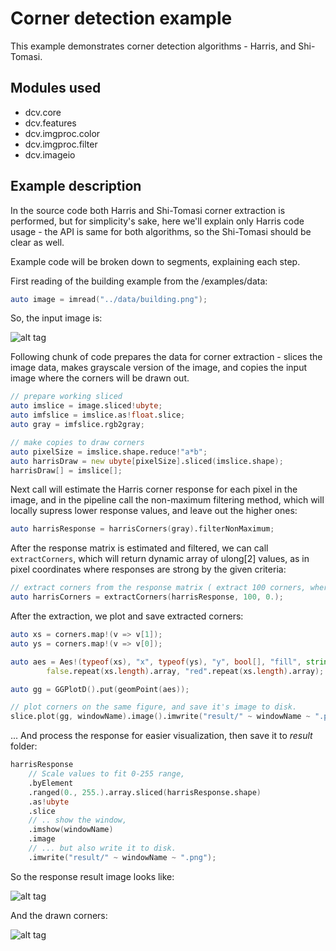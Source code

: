 # Corner detection example


This example demonstrates corner detection algorithms - Harris, and Shi-Tomasi.


## Modules used
* dcv.core
* dcv.features
* dcv.imgproc.color
* dcv.imgproc.filter
* dcv.imageio

## Example description

In the source code both Harris and Shi-Tomasi corner extraction is performed, but for simplicity's sake, here we'll explain only Harris code usage - the API is same for both algorithms, so the Shi-Tomasi should be clear as well.

Example code will be broken down to segments, explaining each step.

First reading of the building example from the /examples/data:

```d
auto image = imread("../data/building.png");
```

So, the input image is:

![alt tag](https://github.com/libmir/dcv/blob/master/examples/data/building.png)

Following chunk of code prepares the data for corner extraction - slices the image data, makes grayscale version of the image, and copies the input image where the corners will be drawn out.

```d
// prepare working sliced
auto imslice = image.sliced!ubyte;
auto imfslice = imslice.as!float.slice;
auto gray = imfslice.rgb2gray;

// make copies to draw corners 
auto pixelSize = imslice.shape.reduce!"a*b";
auto harrisDraw = new ubyte[pixelSize].sliced(imslice.shape);
harrisDraw[] = imslice[];
```

Next call will estimate the Harris corner response for each pixel in the image, and in the pipeline call the non-maximum filtering method, which will locally supress lower response values, and leave out the higher ones:
```d
auto harrisResponse = harrisCorners(gray).filterNonMaximum;
```

After the response matrix is estimated and filtered, we can call ```extractCorners```, which will return dynamic array of ulong[2] values, as in pixel coordinates where responses are strong by the given criteria:

```d
// extract corners from the response matrix ( extract 100 corners, where each response is larger than 0.)
auto harrisCorners = extractCorners(harrisResponse, 100, 0.);
```

After the extraction, we plot and save extracted corners:

```d
auto xs = corners.map!(v => v[1]);
auto ys = corners.map!(v => v[0]);

auto aes = Aes!(typeof(xs), "x", typeof(ys), "y", bool[], "fill", string[], "colour")(xs, ys,
        false.repeat(xs.length).array, "red".repeat(xs.length).array);

auto gg = GGPlotD().put(geomPoint(aes));

// plot corners on the same figure, and save it's image to disk.
slice.plot(gg, windowName).image().imwrite("result/" ~ windowName ~ ".png");
```

... And process the response for easier visualization, then save it to *result* folder:

```d
harrisResponse 
    // Scale values to fit 0-255 range,
    .byElement
    .ranged(0., 255.).array.sliced(harrisResponse.shape)
    .as!ubyte
    .slice
    // .. show the window,
    .imshow(windowName) 
    .image
    // ... but also write it to disk.
    .imwrite("result/" ~ windowName ~ ".png");
```

So the response result image looks like:

![alt tag](https://github.com/libmir/dcv/blob/master/examples/features/result/harrisResponse.png)

And the drawn corners:

![alt tag](https://github.com/libmir/dcv/blob/master/examples/features/result/harrisCorners.png)
